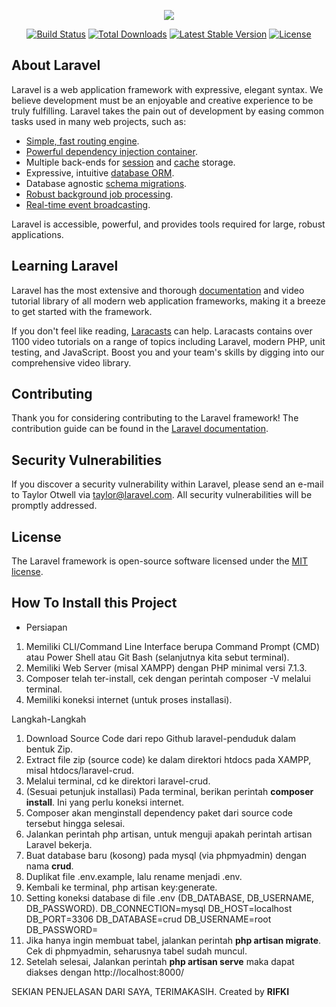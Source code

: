 <p align="center"><img src="https://laravel.com/assets/img/components/logo-laravel.svg"></p>

<p align="center">
<a href="https://travis-ci.org/laravel/framework"><img src="https://travis-ci.org/laravel/framework.svg" alt="Build Status"></a>
<a href="https://packagist.org/packages/laravel/framework"><img src="https://poser.pugx.org/laravel/framework/d/total.svg" alt="Total Downloads"></a>
<a href="https://packagist.org/packages/laravel/framework"><img src="https://poser.pugx.org/laravel/framework/v/stable.svg" alt="Latest Stable Version"></a>
<a href="https://packagist.org/packages/laravel/framework"><img src="https://poser.pugx.org/laravel/framework/license.svg" alt="License"></a>
</p>

## About Laravel

Laravel is a web application framework with expressive, elegant syntax. We believe development must be an enjoyable and creative experience to be truly fulfilling. Laravel takes the pain out of development by easing common tasks used in many web projects, such as:

- [Simple, fast routing engine](https://laravel.com/docs/routing).
- [Powerful dependency injection container](https://laravel.com/docs/container).
- Multiple back-ends for [session](https://laravel.com/docs/session) and [cache](https://laravel.com/docs/cache) storage.
- Expressive, intuitive [database ORM](https://laravel.com/docs/eloquent).
- Database agnostic [schema migrations](https://laravel.com/docs/migrations).
- [Robust background job processing](https://laravel.com/docs/queues).
- [Real-time event broadcasting](https://laravel.com/docs/broadcasting).

Laravel is accessible, powerful, and provides tools required for large, robust applications.

## Learning Laravel

Laravel has the most extensive and thorough [documentation](https://laravel.com/docs) and video tutorial library of all modern web application frameworks, making it a breeze to get started with the framework.

If you don't feel like reading, [Laracasts](https://laracasts.com) can help. Laracasts contains over 1100 video tutorials on a range of topics including Laravel, modern PHP, unit testing, and JavaScript. Boost you and your team's skills by digging into our comprehensive video library.

## Contributing

Thank you for considering contributing to the Laravel framework! The contribution guide can be found in the [Laravel documentation](https://laravel.com/docs/contributions).

## Security Vulnerabilities

If you discover a security vulnerability within Laravel, please send an e-mail to Taylor Otwell via [taylor@laravel.com](mailto:taylor@laravel.com). All security vulnerabilities will be promptly addressed.

## License

The Laravel framework is open-source software licensed under the [MIT license](https://opensource.org/licenses/MIT).

## How To Install this Project

- Persiapan
1. Memiliki CLI/Command Line Interface berupa Command Prompt (CMD) atau Power Shell atau Git Bash (selanjutnya kita sebut terminal).
2. Memiliki Web Server (misal XAMPP) dengan PHP minimal versi 7.1.3.
3. Composer telah ter-install, cek dengan perintah composer -V melalui terminal.
4. Memiliki koneksi internet (untuk proses installasi).

Langkah-Langkah
1. Download Source Code dari repo Github laravel-penduduk dalam bentuk Zip.
2. Extract file zip (source code) ke dalam direktori htdocs pada XAMPP, misal htdocs/laravel-crud.
3. Melalui terminal, cd ke direktori laravel-crud.
4. (Sesuai petunjuk installasi) Pada terminal, berikan perintah <b>composer install</b>. Ini yang perlu koneksi internet.
5. Composer akan menginstall dependency paket dari source code tersebut hingga selesai.
6. Jalankan perintah php artisan, untuk menguji apakah perintah artisan Laravel bekerja.
7. Buat database baru (kosong) pada mysql (via phpmyadmin) dengan nama <b>crud</b>.
8. Duplikat file .env.example, lalu rename menjadi .env.
9. Kembali ke terminal, php artisan key:generate.
10. Setting koneksi database di file .env (DB_DATABASE, DB_USERNAME, DB_PASSWORD).
    DB_CONNECTION=mysql
    DB_HOST=localhost
    DB_PORT=3306
    DB_DATABASE=crud
    DB_USERNAME=root
    DB_PASSWORD=
11. Jika hanya ingin membuat tabel, jalankan perintah <b>php artisan migrate</b>. Cek di phpmyadmin, seharusnya tabel sudah muncul.
12. Setelah selesai, Jalankan perintah <b>php artisan serve</b> maka dapat diakses dengan http://localhost:8000/

SEKIAN PENJELASAN DARI SAYA, TERIMAKASIH. Created by <b>RIFKI</b>


